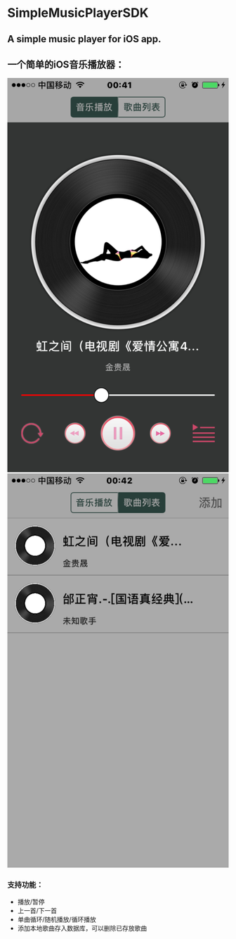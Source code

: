 # SimpleMusicPlayerSDK

## A simple music player for iOS app. 
## 一个简单的iOS音乐播放器： 
![](https://github.com/ShermanYW/SimpleMusicPlayerSDK/raw/master/Exsample/Images/IMG_3145.PNG)  
![](https://github.com/ShermanYW/SimpleMusicPlayerSDK/raw/master/Exsample/Images/IMG_3146.PNG)  


### 支持功能：
- 播放/暂停
- 上一首/下一首
- 单曲循环/随机播放/循环播放
- 添加本地歌曲存入数据库，可以删除已存放歌曲 
